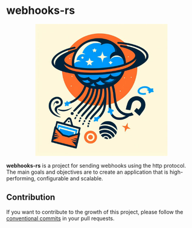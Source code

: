 # webhooks-rs

<div align="center">
    <img src="assets/logo.jpeg" width="350">
</div>

**webhooks-rs** is a project for sending webhooks using the http protocol. The main goals and objectives are to create an application that is high-performing, configurable and scalable. 

## Contribution
If you want to contribute to the growth of this project, please follow the [conventional commits](https://www.conventionalcommits.org/) in your pull requests.